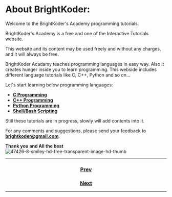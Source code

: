 # About BrightKoder:
Welcome to the BrightKoder's Academy programming tutorials.

BrightKoder's Academy is a free and one of the Interactive Tutorials website.

This website and its content may be used freely and without any charges, and it will always be free.

BrightKoder Acadamy teaches programming languages in easy way. Also it creates hunger inside you to learn programming. This webside includes different language tutorials like C, C++, Python and so on...

Let's start learning below programming languages:

* **[C Programming](./C_Programming/introduction.md)**
* **[C++ Programming](./C_Programming/introduction.md)**
* **[Python Programming](./C_Programming/introduction.md)**
* **[Shell/Bash Scripting](./C_Programming/introduction.md)**

Still these tutorials are in progress, slowly will add contents into it.

For any comments and suggestions, please send your feedback to **[brightkoder@gmail.com](brightkoder@gmail.com)**.

**Thank you and All the best** ![47426-8-smiley-hd-free-transparent-image-hd-thumb](https://user-images.githubusercontent.com/83718460/185386883-5c268dfe-cd88-432a-bad9-63a0ff9c85ae.png)

---
    
  <a href="http//www.google.com"><h3 style="text-align: center;">Prev</h3></a>
  <a href="http//www.google.com"><h3 style="text-align: center;">Next</h3></a>


---

